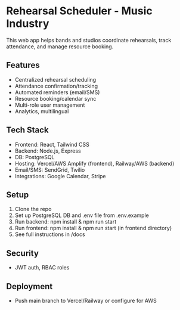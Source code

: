 # Rehearsal Scheduler - Music Industry

This web app helps bands and studios coordinate rehearsals, track attendance, and manage resource booking.

## Features
- Centralized rehearsal scheduling
- Attendance confirmation/tracking
- Automated reminders (email/SMS)
- Resource booking/calendar sync
- Multi-role user management
- Analytics, multilingual

## Tech Stack
- Frontend: React, Tailwind CSS
- Backend: Node.js, Express
- DB: PostgreSQL
- Hosting: Vercel/AWS Amplify (frontend), Railway/AWS (backend)
- Email/SMS: SendGrid, Twilio
- Integrations: Google Calendar, Stripe

## Setup
1. Clone the repo
2. Set up PostgreSQL DB and .env file from .env.example
3. Run backend: npm install & npm run start
4. Run frontend: npm install & npm run start (in frontend directory)
5. See full instructions in /docs

## Security
- JWT auth, RBAC roles

## Deployment
- Push main branch to Vercel/Railway or configure for AWS
